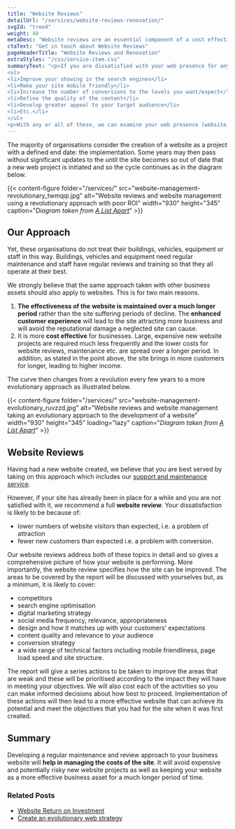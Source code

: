 ```yaml
---
title: "Website Reviews"
detailUrl: "/services/website-reviews-renovation/"
svgId: "tree4"
weight: 40
metaDesc: "Website reviews are an essential component of a cost effective approach to website management that achieves the best ROI. Read about our strategy here."
ctaText: "Get in touch about Website Reviews"
pageHeaderTitle: "Website Reviews and Renovation"
extraStyles: "/css/service-item.css"
summaryText: "<p>If you are dissatisfied with your web presence for any reason we can carry out a review. We can address your dissatisfaction by suggesting ways to</p>
<ul>
<li>Improve your showing in the search engines</li>
<li>Make your site mobile friendly</li>
<li>Increase the number of conversions to the levels you want/expect</li>
<li>Refine the quality of the content</li>
<li>Develop greater appeal to your target audience</li>
<li>Etc.</li>
</ul>
<p>With any or all of these, we can examine your web presence (website, social media etc.) and provide a <strong>detailed set of recommendations</strong> and to how to improve. Importantly, we will prioritise the suggestions so you (or we) can start work on the factors that will have the most positive impact.</p>"
---
```


The majority of organisations consider the creation of a website as a project with a defined end date: the implementation. Some years may then pass without significant updates to the until the site becomes so out of date that a new web project is initiated and so the cycle continues as in the diagram below.

{{< content-figure folder="/services/" src="website-management-revolutionary_twmqqi.jpg" alt="Website reviews and website management using a revolutionary approach with poor ROI" width="930" height="345" caption="_Diagram taken from [A List Apart](https://alistapart.com/article/create-an-evolutionary-web-strategy-with-a-digital-mro-plan)_" >}}

## Our Approach

Yet, these organisations do not treat their buildings, vehicles, equipment or staff in this way. Buildings, vehicles and equipment need regular maintenance and staff have regular reviews and training so that they all operate at their best.

We strongly believe that the same approach taken with other business assets should also apply to websites. This is for two main reasons.

1.  **The effectiveness of the website is maintained over a much longer period** rather than the site suffering periods of decline. The **enhanced customer experience** will lead to the site attracting more business and will avoid the reputational damage a neglected site can cause.
2.  It is more **cost effective** for businesses. Large, expensive new website projects are required much less frequently and the lower costs for website reviews, maintenance etc. are spread over a longer period. In addition, as stated in the point above, the site brings in more customers for longer, leading to higher income.

The curve then changes from a revolution every few years to a more evolutionary approach as illustrated below.

{{< content-figure folder="/services/" src="website-management-evolutionary_ruvzzd.jpg" alt="Website reviews and website management taking an evolutionary approach to the development of a website" width="930" height="345" loading="lazy" caption="_Diagram taken from [A List Apart](https://alistapart.com/article/create-an-evolutionary-web-strategy-with-a-digital-mro-plan)_" >}}

## Website Reviews

Having had a new website created, we believe that you are best served by taking on this approach which includes our [support and maintenance service](/services/website-support-maintenance/).

However, if your site has already been in place for a while and you are not satisfied with it, we recommend a full **website review**. Your dissatisfaction is likely to be because of:

- lower numbers of website visitors than expected, i.e. a problem of attraction
- fewer new customers than expected i.e. a problem with conversion.

Our website reviews address both of these topics in detail and so gives a comprehensive picture of how your website is performing. More importantly, the website review specifies how the site can be improved. The areas to be covered by the report will be discussed with yourselves but, as a minimum, it is likely to cover:

- competitors
- search engine optimisation
- digital marketing strategy
- social media frequency, relevance, appropriateness
- design and how it matches up with your customers’ expectations
- content quality and relevance to your audience
- conversion strategy
- a wide range of technical factors including mobile friendliness, page load speed and site structure.

The report will give a series actions to be taken to improve the areas that are weak and these will be prioritised according to the impact they will have in meeting your objectives. We will also cost each of the activities so you can make informed decisions about how best to proceed. Implementation of these actions will then lead to a more effective website that can achieve its potential and meet the objectives that you had for the site when it was first created.

## Summary

Developing a regular maintenance and review approach to your business website will **help in managing the costs of the site**. It will avoid expensive and potentially risky new website projects as well as keeping your website as a more effective business asset for a much longer period of time.

### Related Posts

- [Website Return on Investment](/blog/website-return-on-investment/)
- [Create an evolutionary web strategy](https://alistapart.com/article/create-an-evolutionary-web-strategy-with-a-digital-mro-plan)
